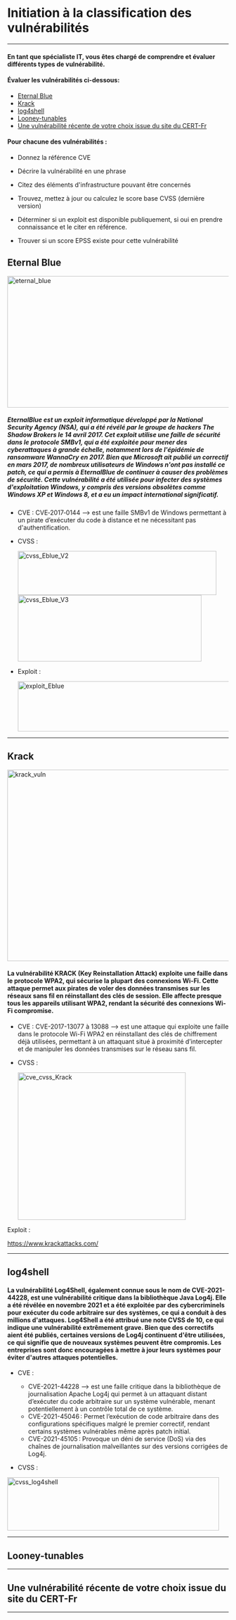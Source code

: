 # Initiation à la classification des vulnérabilités

---

#### **En tant que spécialiste IT, vous êtes chargé de comprendre et évaluer différents types de vulnérabilité.**

<BVR><BVR>

#### **Évaluer les vulnérabilités ci-dessous:**

- [Eternal Blue](#eternal-blue)
- [Krack](#krack)
- [log4shell](#log4shell)
- [Looney-tunables](#looney-tunables)
- [Une vulnérabilité récente de votre choix issue du site du CERT-Fr](#une-vulnérabilité-récente-de-votre-choix-issue-du-site-du-cert-fr)


 #### **Pour chacune des vulnérabilités :**

- Donnez la référence CVE

- Décrire la vulnérabilité en une phrase

- Citez des éléments d'infrastructure pouvant être concernés

- Trouvez, mettez à jour ou calculez le score base CVSS (dernière version)

- Déterminer si un exploit est disponible publiquement, si oui en prendre connaissance et le citer en référence.

- Trouver si un score EPSS existe pour cette vulnérabilité


## **Eternal Blue**

<img width="658" height="299" alt="eternal_blue" src="https://github.com/user-attachments/assets/d5d8673a-d205-45b7-a375-c46593e010e1" />

##### EternalBlue est un exploit informatique développé par la National Security Agency (NSA), qui a été révélé par le groupe de hackers The Shadow Brokers le 14 avril 2017. Cet exploit utilise une faille de sécurité dans le protocole SMBv1, qui a été exploitée pour mener des cyberattaques à grande échelle, notamment lors de l'épidémie de ransomware WannaCry en 2017. Bien que Microsoft ait publié un correctif en mars 2017, de nombreux utilisateurs de Windows n'ont pas installé ce patch, ce qui a permis à EternalBlue de continuer à causer des problèmes de sécurité. Cette vulnérabilité a été utilisée pour infecter des systèmes d'exploitation Windows, y compris des versions obsolètes comme Windows XP et Windows 8, et a eu un impact international significatif. 

- CVE : CVE‑2017‑0144 --> est une faille SMBv1 de Windows permettant à un pirate d’exécuter du code à distance et ne nécessitant pas d'authentification.

- CVSS :
 
  <img width="452" height="100" alt="cvss_Eblue_V2" src="https://github.com/user-attachments/assets/3bc163ad-9a13-45ad-81bb-1791bb498f9d" />

  <img width="418" height="151" alt="cvss_Eblue_V3" src="https://github.com/user-attachments/assets/9eff110e-9ff8-4811-9680-86bbd26166a9" />

- Exploit :

  <img width="1463" height="114" alt="exploit_Eblue" src="https://github.com/user-attachments/assets/87935e71-a891-4291-af9e-d0d135c69be4" />


---

## **Krack**

<img width="729" height="435" alt="krack_vuln" src="https://github.com/user-attachments/assets/fecb3617-a3ff-43db-9cc2-a2eb893f9623" />

#### La vulnérabilité KRACK (Key Reinstallation Attack) exploite une faille dans le protocole WPA2, qui sécurise la plupart des connexions Wi-Fi. Cette attaque permet aux pirates de voler des données transmises sur les réseaux sans fil en réinstallant des clés de session. Elle affecte presque tous les appareils utilisant WPA2, rendant la sécurité des connexions Wi-Fi compromise.

- CVE : CVE-2017-13077 à 13088  --> est une attaque qui exploite une faille dans le protocole Wi-Fi WPA2 en réinstallant des clés de chiffrement déjà utilisées, permettant à un attaquant situé à proximité d’intercepter et de manipuler les données transmises sur le réseau sans fil.

- CVSS :

  <img width="382" height="335" alt="cve_cvss_Krack" src="https://github.com/user-attachments/assets/1dfd7d42-4a73-4eaa-949f-8268afdb0db2" />

Exploit : 

https://www.krackattacks.com/

---

## **log4shell**
#### La vulnérabilité Log4Shell, également connue sous le nom de CVE-2021-44228, est une vulnérabilité critique dans la bibliothèque Java Log4j. Elle a été révélée en novembre 2021 et a été exploitée par des cybercriminels pour exécuter du code arbitraire sur des systèmes, ce qui a conduit à des millions d'attaques. Log4Shell a été attribué une note CVSS de 10, ce qui indique une vulnérabilité extrêmement grave. Bien que des correctifs aient été publiés, certaines versions de Log4j continuent d'être utilisées, ce qui signifie que de nouveaux systèmes peuvent être compromis. Les entreprises sont donc encouragées à mettre à jour leurs systèmes pour éviter d'autres attaques potentielles. 

- CVE :
  - CVE-2021-44228 --> est une faille critique dans la bibliothèque de journalisation Apache Log4j qui permet à un attaquant distant d’exécuter du code arbitraire sur un système vulnérable, menant potentiellement à un contrôle total de ce système.
  - CVE-2021-45046 : Permet l’exécution de code arbitraire dans des configurations spécifiques malgré le premier correctif, rendant certains systèmes vulnérables même après patch initial.
  - CVE-2021-45105 : Provoque un déni de service (DoS) via des chaînes de journalisation malveillantes sur des versions corrigées de Log4j.
  
- CVSS :

<img width="482" height="121" alt="cvss_log4shell" src="https://github.com/user-attachments/assets/8b2dba00-0aa4-4a0d-8ab3-df6a0c931509" />

---

## **Looney-tunables**

---

## **Une vulnérabilité récente de votre choix issue du site du CERT-Fr**

---
